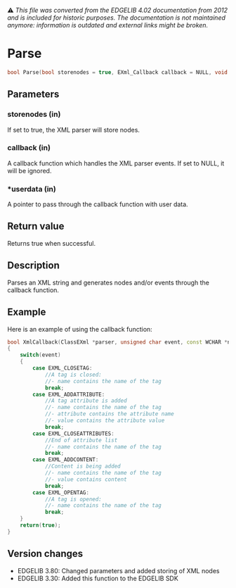 :warning: _This file was converted from the EDGELIB 4.02 documentation from 2012 and is included for historic purposes. The documentation is not maintained anymore: information is outdated and external links might be broken._

# Parse


```c++
bool Parse(bool storenodes = true, EXml_Callback callback = NULL, void *userdata = NULL)
```

## Parameters
### storenodes (in)
If set to true, the XML parser will store nodes.

### callback (in)
A callback function which handles the XML parser events. If set to NULL, it will be ignored.

### *userdata (in)
A pointer to pass through the callback function with user data.

## Return value
Returns true when successful.

## Description
Parses an XML string and generates nodes and/or events through the callback function.

## Example
Here is an example of using the callback function:

```c++
bool XmlCallback(ClassEXml *parser, unsigned char event, const WCHAR *name, const WCHAR *attribute, const WCHAR *value, void *userdata) 
{ 
    switch(event) 
    { 
        case EXML_CLOSETAG: 
            //A tag is closed: 
            //- name contains the name of the tag 
            break; 
        case EXML_ADDATTRIBUTE: 
            //A tag attribute is added 
            //- name contains the name of the tag 
            //- attribute contains the attribute name 
            //- value contains the attribute value 
            break; 
        case EXML_CLOSEATTRIBUTES: 
            //End of attribute list 
            //- name contains the name of the tag 
            break; 
        case EXML_ADDCONTENT: 
            //Content is being added 
            //- name contains the name of the tag 
            //- value contains content 
            break; 
        case EXML_OPENTAG: 
            //A tag is opened: 
            //- name contains the name of the tag 
            break; 
    } 
    return(true); 
}
```

## Version changes
- EDGELIB 3.80: Changed parameters and added storing of XML nodes 
- EDGELIB 3.30: Added this function to the EDGELIB SDK

